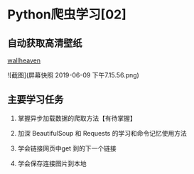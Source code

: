 # Python爬虫学习[02]

## 自动获取高清壁纸

[wallheaven](https://wallhaven.cc/)

![截图](屏幕快照 2019-06-09 下午7.15.56.png)

## 主要学习任务

1. 掌握异步加载数据的爬取方法【有待掌握】

2. 加深 BeautifulSoup 和 Requests 的学习和命令记忆使用方法

3. 学会链接网页中get 到的下一个链接

4. 学会保存连接图片到本地

